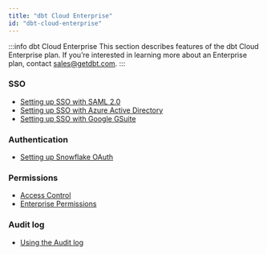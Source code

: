 ```yaml
---
title: "dbt Cloud Enterprise"
id: "dbt-cloud-enterprise"
---
```


:::info dbt Cloud Enterprise
This section describes features of the dbt Cloud Enterprise plan. If you’re interested in learning more about an Enterprise plan, contact sales@getdbt.com.
:::

### SSO
-  [Setting up SSO with SAML 2.0](/docs/collaborate/manage-access/set-up-sso-saml-2.0)
-  [Setting up SSO with Azure Active Directory](/docs/collaborate/manage-access/set-up-sso-azure-active-directory)
-  [Setting up SSO with Google GSuite](/docs/collaborate/manage-access/set-up-sso-google-workspace)

### Authentication
-  [Setting up Snowflake OAuth](/docs/collaborate/manage-access/set-up-snowflake-oauth)

### Permissions
-  [Access Control](/docs/dbt-cloud/access-control/access-control-overview)
-  [Enterprise Permissions](/docs/dbt-cloud/access-control/enterprise-permissions)

### Audit log
- [Using the Audit log](/audit-log)
